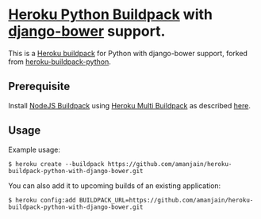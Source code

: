 [Heroku Python Buildpack](https://github.com/heroku/heroku-buildpack-python) with [django-bower](https://django-bower.readthedocs.org/en/latest/installation.html) support.
============================================

This is a [Heroku buildpack](http://devcenter.heroku.com/articles/buildpacks) for Python with django-bower support, forked from [heroku-buildpack-python](https://github.com/heroku/heroku-buildpack-python/).

Prerequisite
-----

Install [NodeJS Buildpack](https://github.com/heroku/heroku-buildpack-nodejs.git) using [Heroku Multi Buildpack](https://github.com/ddollar/heroku-buildpack-multi) as described [here](http://www.rawsrc.com/using-django-bower-on-heroku/).


Usage
-----

Example usage:

    $ heroku create --buildpack https://github.com/amanjain/heroku-buildpack-python-with-django-bower.git

You can also add it to upcoming builds of an existing application:

    $ heroku config:add BUILDPACK_URL=https://github.com/amanjain/heroku-buildpack-python-with-django-bower.git